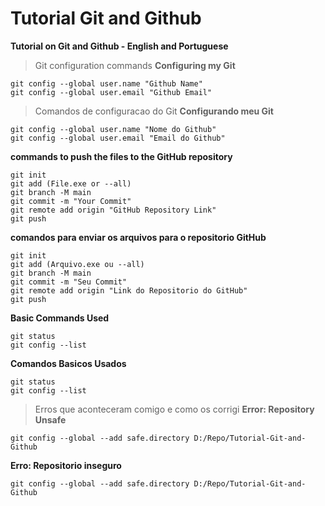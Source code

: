 # Tutorial Git and Github
**Tutorial on Git and Github - English and Portuguese**

> Git configuration commands
**Configuring my Git**
```
git config --global user.name "Github Name"
git config --global user.email "Github Email"
```
> Comandos de configuracao do Git
**Configurando meu Git**
```
git config --global user.name "Nome do Github"
git config --global user.email "Email do Github"
```


**commands to push the files to the GitHub repository**

```
git init
git add (File.exe or --all)
git branch -M main
git commit -m "Your Commit"
git remote add origin "GitHub Repository Link"
git push
```

**comandos para enviar os arquivos para o repositorio GitHub**

```
git init
git add (Arquivo.exe ou --all)
git branch -M main
git commit -m "Seu Commit"
git remote add origin "Link do Repositorio do GitHub"
git push
```

**Basic Commands Used**

```
git status
git config --list
```

**Comandos Basicos Usados**

```
git status
git config --list
```

> Erros que aconteceram comigo e como os corrigi
**Error: Repository Unsafe**

```
git config --global --add safe.directory D:/Repo/Tutorial-Git-and-Github
```

> 
**Erro: Repositorio inseguro**

```
git config --global --add safe.directory D:/Repo/Tutorial-Git-and-Github
```



